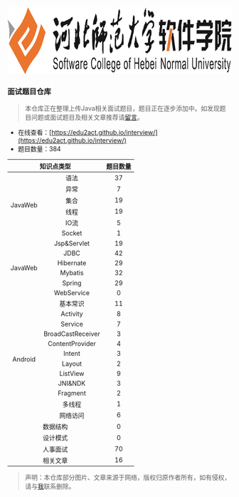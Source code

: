 <img src="./images/logo.png" height="150" />

### 面试题目仓库

> 本仓库正在整理上传Java相关面试题目，题目正在逐步添加中。如发现题目问题或面试题目及相关文章推荐请[留言](https://github.com/edu2act/interview/issues)。

- 在线查看：[https://edu2act.github.io/interview/](https://edu2act.github.io/interview/)
- 题目数量：384

<table> 
  <thead> 
    <tr> 
      <th colspan="2" style="text-align:center">知识点类型</th> 
      <th style="text-align:center">题目数量</th> 
    </tr> 
  </thead> 
  <tbody>
    <tr> 
      <td rowspan="6" style="text-align:center">JavaWeb</td>
      <td style="text-align:center">语法</td> 
      <td style="text-align:center">37</td> 
    </tr> 
    <tr> 
      <td style="text-align:center">异常</td> 
      <td style="text-align:center">7</td> 
    </tr> 
    <tr> 
      <td style="text-align:center">集合</td> 
      <td style="text-align:center">19</td> 
    </tr> 
    <tr> 
      <td style="text-align:center">线程</td> 
      <td style="text-align:center">19</td> 
    </tr> 
    <tr> 
      <td style="text-align:center">IO流</td> 
      <td style="text-align:center">5</td> 
    </tr> 
    <tr> 
      <td style="text-align:center">Socket</td> 
      <td style="text-align:center">1</td> 
    </tr> 
    <tr> 
      <td rowspan="6" style="text-align:center">JavaWeb</td>
      <td style="text-align:center">Jsp&amp;Servlet</td> 
      <td style="text-align:center">19</td> 
    </tr> 
    <tr> 
      <td style="text-align:center">JDBC</td> 
      <td style="text-align:center">42</td> 
    </tr> 
    <tr> 
      <td style="text-align:center">Hibernate</td> 
      <td style="text-align:center">29</td> 
    </tr> 
    <tr> 
      <td style="text-align:center">Mybatis</td> 
      <td style="text-align:center">32</td> 
    </tr> 
    <tr> 
      <td style="text-align:center">Spring</td> 
      <td style="text-align:center">29</td> 
    </tr> 
    <tr> 
      <td style="text-align:center">WebService</td> 
      <td style="text-align:center">0</td> 
    </tr> 
    <tr> 
      <td rowspan="12" style="text-align:center">Android</td>
      <td style="text-align:center">基本常识</td> 
      <td style="text-align:center">11</td> 
    </tr> 
    <tr> 
      <td style="text-align:center">Activity</td> 
      <td style="text-align:center">8</td> 
    </tr> 
    <tr> 
      <td style="text-align:center">Service</td> 
      <td style="text-align:center">7</td> 
    </tr> 
    <tr> 
      <td style="text-align:center">BroadCastReceiver</td> 
      <td style="text-align:center">3</td> 
    </tr> 
    <tr> 
      <td style="text-align:center">ContentProvider</td> 
      <td style="text-align:center">4</td> 
    </tr> 
    <tr> 
      <td style="text-align:center">Intent</td> 
      <td style="text-align:center">3</td> 
    </tr> 
    <tr> 
      <td style="text-align:center">Layout</td> 
      <td style="text-align:center">2</td> 
    </tr> 
    <tr> 
      <td style="text-align:center">ListView</td> 
      <td style="text-align:center">9</td> 
    </tr> 
    <tr> 
      <td style="text-align:center">JNI&amp;NDK</td> 
      <td style="text-align:center">3</td> 
    </tr> 
    <tr> 
      <td style="text-align:center">Fragment</td> 
      <td style="text-align:center">2</td> 
    </tr> 
    <tr> 
      <td style="text-align:center">多线程</td> 
      <td style="text-align:center">1</td> 
    </tr> 
    <tr> 
      <td style="text-align:center">网络访问</td> 
      <td style="text-align:center">6</td> 
    </tr> 
    <tr> 
     <td colspan="2" style="text-align:center">数据结构</td> 
      <td style="text-align:center">0</td> 
    </tr> 
    <tr> 
      <td colspan="2" style="text-align:center">设计模式</td> 
      <td style="text-align:center">0</td> 
    </tr> 
    <tr> 
      <td colspan="2" style="text-align:center">人事面试</td> 
      <td style="text-align:center">70</td> 
    </tr> 
    <tr> 
      <td colspan="2" style="text-align:center">相关文章</td> 
      <td style="text-align:center">16</td> 
    </tr> 
  </tbody> 
</table>



> 声明：本仓库部分图片、文章来源于网络，版权归原作者所有，如有侵权，请与[我](https://github.com/eetze)联系删除。